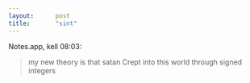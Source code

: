 ```yaml
---
layout:      post
title:       "sint"
---
```


Notes.app, kell 08:03:

> my new theory is that satan Crept into this world through signed integers
